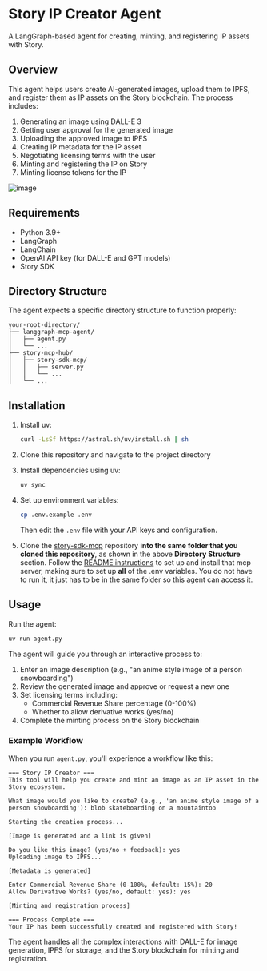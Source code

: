 # Story IP Creator Agent

A LangGraph-based agent for creating, minting, and registering IP assets with Story.

## Overview

This agent helps users create AI-generated images, upload them to IPFS, and register them as IP assets on the Story blockchain. The process includes:

1. Generating an image using DALL-E 3
2. Getting user approval for the generated image
3. Uploading the approved image to IPFS
4. Creating IP metadata for the IP asset
5. Negotiating licensing terms with the user
6. Minting and registering the IP on Story
7. Minting license tokens for the IP

![image](https://github.com/user-attachments/assets/31ffda62-2521-4b4d-90f8-5db1cc3f02ea)

## Requirements

- Python 3.9+
- LangGraph
- LangChain
- OpenAI API key (for DALL-E and GPT models)
- Story SDK

## Directory Structure

The agent expects a specific directory structure to function properly:

```
your-root-directory/
├── langgraph-mcp-agent/
│   ├── agent.py
│   └── ...
├── story-mcp-hub/          
│   ├── story-sdk-mcp/
│   │   ├── server.py
│   │   └── ...
│   └── ...
```

## Installation

1. Install uv:

   ```bash
   curl -LsSf https://astral.sh/uv/install.sh | sh
   ```

2. Clone this repository and navigate to the project directory

3. Install dependencies using uv:

   ```bash
   uv sync
   ```

4. Set up environment variables:

   ```bash
   cp .env.example .env
   ```

   Then edit the `.env` file with your API keys and configuration.

5. Clone the [story-sdk-mcp](https://github.com/piplabs/story-mcp-hub) repository **into the same folder that you cloned this repository**, as shown in the above **Directory Structure** section. Follow the [README instructions](https://github.com/piplabs/story-sdk-mcp/blob/main/README.md#setup) to set up and install that mcp server, making sure to set up **all** of the .env variables. You do not have to run it, it just has to be in the same folder so this agent can access it.

## Usage

Run the agent:

```bash
uv run agent.py
```

The agent will guide you through an interactive process to:

1. Enter an image description (e.g., "an anime style image of a person snowboarding")
2. Review the generated image and approve or request a new one
3. Set licensing terms including:
   - Commercial Revenue Share percentage (0-100%)
   - Whether to allow derivative works (yes/no)
4. Complete the minting process on the Story blockchain

### Example Workflow

When you run `agent.py`, you'll experience a workflow like this:

```
=== Story IP Creator ===
This tool will help you create and mint an image as an IP asset in the Story ecosystem.

What image would you like to create? (e.g., 'an anime style image of a person snowboarding'): blob skateboarding on a mountaintop

Starting the creation process...

[Image is generated and a link is given]

Do you like this image? (yes/no + feedback): yes
Uploading image to IPFS...

[Metadata is generated]

Enter Commercial Revenue Share (0-100%, default: 15%): 20
Allow Derivative Works? (yes/no, default: yes): yes

[Minting and registration process]

=== Process Complete ===
Your IP has been successfully created and registered with Story!
```

The agent handles all the complex interactions with DALL-E for image generation, IPFS for storage, and the Story blockchain for minting and registration.
